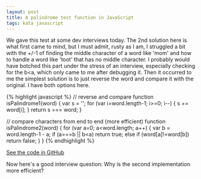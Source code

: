```yaml
---
layout: post
title: A palindrome test function in JavaScript
tags: kata javascript
---
```


We gave this test at some dev interviews today. The 2nd solution here is what first came to mind, but I must admit, rusty as I am, I struggled a bit with the +/-1 of finding the middle character of a word like 'mom' and how to handle a word like 'toot' that has no middle character. I probably would have botched this part under the stress of an interview, especially checking for the b<a, which only came to me after debugging it. Then it occurred to me the simplest solution is to just reverse the word and compare it with the original. I have both options here.

{% highlight javascript %}
// reverse and compare
function isPalindrome1(word) {
    var s = '';
    for (var i=word.length-1; i>=0; i--) {
	    s += word[i];
    }
    return s === word;
}

// compare characters from end to end (more efficient)
function isPalindrome2(word) {
    for (var a=0; a<word.length; a++) {
	    var b = word.length-1 - a;
	    if (a===b || b<a) return true;
	    else if (word[a]!=word[b]) return false;
    }
}
{% endhighlight %}

[See the code in GitHub](https://gist.github.com/wiseley/8611619)

Now here's a good interview question: Why is the second implementation more efficient? 
